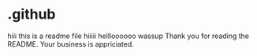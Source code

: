 # .github

hiii this is a readme file hiiiii hellloooooo wassup 
Thank you for reading the README. Your business is appriciated.
